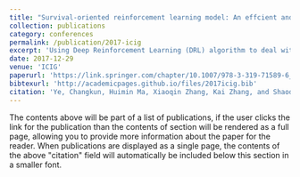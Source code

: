```yaml
---
title: "Survival-oriented reinforcement learning model: An effcient and robust deep reinforcement learning algorithm for autonomous driving problem"
collection: publications
category: conferences
permalink: /publication/2017-icig
excerpt: 'Using Deep Reinforcement Learning (DRL) algorithm to deal with autonomous driving tasks usually have unsatisfied performance due to lack of robustness and means to escape local optimum. In this article, we designs a Survival-Oriented Reinforcement Learning (SORL) model that tackle these problems by setting survival rather than maximize total reward as first priority. In SORL model, we model autonomous driving task as Constrained Markov Decision Process (CMDP) and introduce Negative-Avoidance Function to learn from previous failure. The SORL model greatly speed up the training process and improve the robustness of normal Deep Reinforcement Learning algorithm.'
date: 2017-12-29
venue: 'ICIG'
paperurl: 'https://link.springer.com/chapter/10.1007/978-3-319-71589-6_36'
bibtexurl: 'http://academicpages.github.io/files/2017icig.bib'
citation: 'Ye, Changkun, Huimin Ma, Xiaoqin Zhang, Kai Zhang, and Shaodi You. "Survival-oriented reinforcement learning model: An effcient and robust deep reinforcement learning algorithm for autonomous driving problem." In Image and Graphics: 9th International Conference, ICIG 2017, Shanghai, China, September 13-15, 2017, Revised Selected Papers, Part II 9, pp. 417-429. Springer International Publishing, 2017.'
---
```


The contents above will be part of a list of publications, if the user clicks the link for the publication than the contents of section will be rendered as a full page, allowing you to provide more information about the paper for the reader. When publications are displayed as a single page, the contents of the above "citation" field will automatically be included below this section in a smaller font.
